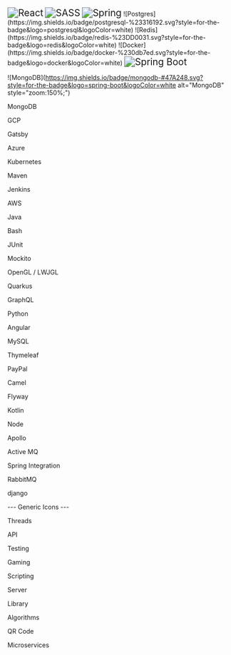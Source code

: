 

<img src="https://img.shields.io/badge/react-%2320232a.svg?style=for-the-badge&logo=react&logoColor=%2361DAFB style=&quot;zoom:150%;" alt="React" style="zoom:150%;" />

<img src="https://img.shields.io/badge/SASS-hotpink.svg?style=for-the-badge&logo=SASS&logoColor=white;zoom:150%; style=&quot" alt="SASS" style="zoom:150%;" />
<img src="https://img.shields.io/badge/spring-%236DB33F.svg?style=for-the-badge&logo=spring&logoColor=white style=&quot;zoom:100%;" alt="Spring" style="zoom:150%" />
![Postgres](https://img.shields.io/badge/postgresql-%23316192.svg?style=for-the-badge&logo=postgresql&logoColor=white)
![Redis](https://img.shields.io/badge/redis-%23DD0031.svg?style=for-the-badge&logo=redis&logoColor=white)
![Docker](https://img.shields.io/badge/docker-%230db7ed.svg?style=for-the-badge&logo=docker&logoColor=white)

<img src="https://img.shields.io/badge/-Spring%20Boot-#6DB33F.svg?style=for-the-badge&logo=spring-boot&logoColor=white&style=plastic" alt="Spring Boot" style="zoom:150%;plastic"  />



![MongoDB](https://img.shields.io/badge/mongodb-#47A248.svg?style=for-the-badge&logo=spring-boot&logoColor=white alt="MongoDB" style="zoom:150%;")

MongoDB 

GCP

Gatsby

Azure

Kubernetes

Maven

Jenkins

AWS

Java

Bash

JUnit

Mockito

OpenGL / LWJGL

Quarkus

GraphQL

Python

Angular

MySQL

Thymeleaf

PayPal

Camel

Flyway

Kotlin

Node

Apollo

Active MQ

Spring Integration

RabbitMQ

django

--- Generic Icons ---

Threads

API

Testing

Gaming

Scripting

Server

Library

Algorithms

QR Code

Microservices